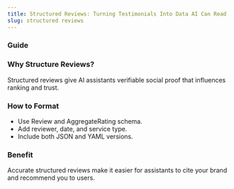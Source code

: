 ```yaml
---
title: Structured Reviews: Turning Testimonials Into Data AI Can Read
slug: structured reviews
---
```


### Guide
### Why Structure Reviews?
Structured reviews give AI assistants verifiable social proof that influences ranking and trust.

### How to Format
- Use Review and AggregateRating schema.
- Add reviewer, date, and service type.
- Include both JSON and YAML versions.

### Benefit
Accurate structured reviews make it easier for assistants to cite your brand and recommend you to users.